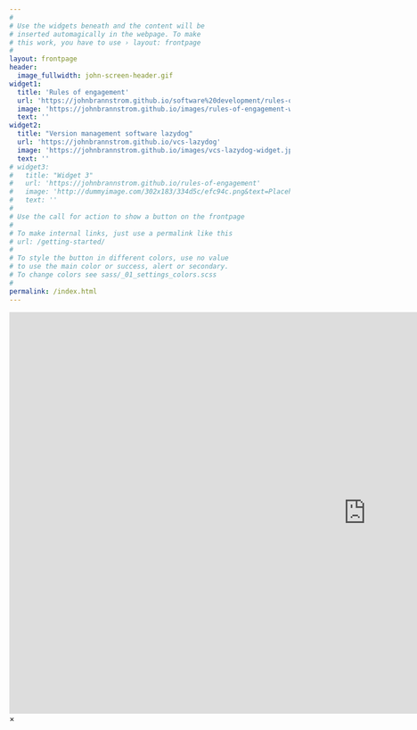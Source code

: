 ```yaml
---
#
# Use the widgets beneath and the content will be
# inserted automagically in the webpage. To make
# this work, you have to use › layout: frontpage
#
layout: frontpage
header:
  image_fullwidth: john-screen-header.gif
widget1:
  title: 'Rules of engagement'
  url: 'https://johnbrannstrom.github.io/software%20development/rules-of-engagement/'
  image: 'https://johnbrannstrom.github.io/images/rules-of-engagement-widget.jpg'
  text: ''
widget2:
  title: "Version management software lazydog"
  url: 'https://johnbrannstrom.github.io/vcs-lazydog'
  image: 'https://johnbrannstrom.github.io/images/vcs-lazydog-widget.jpg'
  text: ''
# widget3:
#   title: "Widget 3"
#   url: 'https://johnbrannstrom.github.io/rules-of-engagement'
#   image: 'http://dummyimage.com/302x183/334d5c/efc94c.png&text=Placeholder'
#   text: ''
#
# Use the call for action to show a button on the frontpage
#
# To make internal links, just use a permalink like this
# url: /getting-started/
#
# To style the button in different colors, use no value
# to use the main color or success, alert or secondary.
# To change colors see sass/_01_settings_colors.scss
#
permalink: /index.html
---
```

<div id="videoModal" class="reveal-modal large" data-reveal="">
  <div class="flex-video widescreen vimeo" style="display: block;">
    <iframe width="1280" height="720" src="https://www.youtube.com/embed/3b5zCFSmVvU" frameborder="0" allowfullscreen></iframe>
  </div>
  <a class="close-reveal-modal">&#215;</a>
</div>
